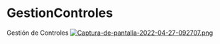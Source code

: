 # GestionControles
Gestión de Controles 
[![Captura-de-pantalla-2022-04-27-092707.png](https://i.postimg.cc/x1S840vW/Captura-de-pantalla-2022-04-27-092707.png)](https://postimg.cc/N5pQyvP4)
